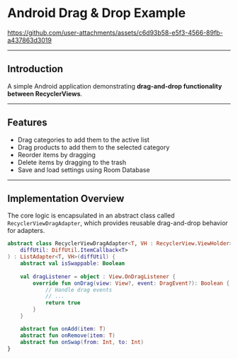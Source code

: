 # Android Drag & Drop Example

https://github.com/user-attachments/assets/c6d93b58-e5f3-4566-89fb-a437863d3019

---


## Introduction

A simple Android application demonstrating **drag-and-drop functionality between RecyclerViews**.

---

## Features

* Drag categories to add them to the active list
* Drag products to add them to the selected category
* Reorder items by dragging
* Delete items by dragging to the trash
* Save and load settings using Room Database

---

## Implementation Overview

The core logic is encapsulated in an abstract class called `RecyclerViewDragAdapter`,
which provides reusable drag-and-drop behavior for adapters.

```kotlin
abstract class RecyclerViewDragAdapter<T, VH : RecyclerView.ViewHolder>(
    diffUtil: DiffUtil.ItemCallback<T>
) : ListAdapter<T, VH>(diffUtil) {
    abstract val isSwappable: Boolean
    
    val dragListener = object : View.OnDragListener {
        override fun onDrag(view: View?, event: DragEvent?): Boolean {
            // Handle drag events
            // ...
            return true
        }
    }

    abstract fun onAdd(item: T)
    abstract fun onRemove(item: T)
    abstract fun onSwap(from: Int, to: Int)
}
```

